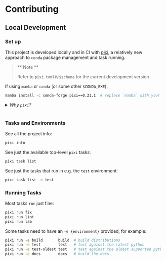 # Contributing

## Local Development

### Set up

This project is developed locally and in CI with [pixi],
a relatively new approach to `conda` package management and task running.

> ** Note **
>
> Refer to `pixi.toml#/$schema` for the current development version


[pixi]: https://pixi.sh/latest/#installation

If using `mamba` or `conda` (or some other `$CONDA_EXE`):

```bash
mamba install -c conda-forge pixi==0.21.1  # replace `mamba` with your CONDA_EXE
```

<details><summary><i>Why <code>pixi</code>?</i></summary>

`pixi` provides the necessary primitives to:

- capture complex environments, with python and other runtimes
- install environments quickly, and cache well, but only when needed
- run tasks, in the right environment, in the right order
- skip tasks that have already run, and dependencies have not changed

</details>

<br />


### Tasks and Environments

See all the project info:

```bash
pixi info
```

See just the available top-level `pixi` tasks:

```bash
pixi task list
```

See just the tasks that run in e.g. the `test` environment:

```bash
pixi task list -e test
```

### Running Tasks

Most tasks `run` just fine:

```bash
pixi run fix
pixi run lint
pixi run lab
```

Some tasks need to have an `-e {environment}` provided, for example:

```bash
pixi run -e build       build  # build distributions
pixi run -e test        test   # test against the latest python
pixi run -e test-oldest test   # test against the oldest supported python
pixi run -e docs        docs   # build the docs
```
